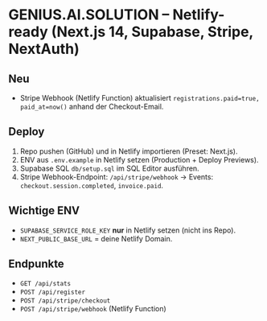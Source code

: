 
# GENIUS.AI.SOLUTION – Netlify-ready (Next.js 14, Supabase, Stripe, NextAuth)

## Neu
- Stripe Webhook (Netlify Function) aktualisiert `registrations.paid=true, paid_at=now()` anhand der Checkout-Email.

## Deploy
1) Repo pushen (GitHub) und in Netlify importieren (Preset: Next.js).
2) ENV aus `.env.example` in Netlify setzen (Production + Deploy Previews).
3) Supabase SQL `db/setup.sql` im SQL Editor ausführen.
4) Stripe Webhook-Endpoint: `/api/stripe/webhook` → Events: `checkout.session.completed`, `invoice.paid`.

## Wichtige ENV
- `SUPABASE_SERVICE_ROLE_KEY` **nur** in Netlify setzen (nicht ins Repo).
- `NEXT_PUBLIC_BASE_URL` = deine Netlify Domain.

## Endpunkte
- `GET /api/stats`
- `POST /api/register`
- `POST /api/stripe/checkout`
- `POST /api/stripe/webhook` (Netlify Function)

